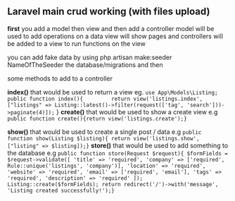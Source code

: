 ## Laravel main crud working (with files upload)

**first** you add a model then view and then add a controller
model will be used to add operations on a data
view will show pages
and controllers will be added to a view to run functions on the view

you can add fake data by using php artisan make:seeder NameOfTheSeeder
 the database/migrations and then 

some methods to add to a controller


**index()** that would be used to return a view
eg.
`use App\Models\Listing;
public function index(){        
        return view('listings.index', ["listings" => Listing::latest()->filter(request(['tag', 'search']))->paginate(4)]);`
 }
**create()** that would be used to show a create view
e.g `public function create(){return view('listings.create');}`

**show()** that would be used to create a single post / data
e.g `public function show(Listing $listing){
        return view('listings.show', ["listing" => $listing]);}`
**store()** that would be used to add something to the database
e.g `public function store(Request $request){
        $formFields = $request->validate([
            'title' => 'required',
            'company' => ['required', Rule::unique('listings', 'company')],
            'location' => 'required',
            'website' => 'required',
            'email' => ['required', 'email'],
            'tags' => 'required',
            'description' => 'required'
        ]);
        Listing::create($formFields);
        return redirect('/')->with('message', 'Listing created successfully!');}`
